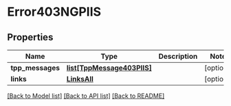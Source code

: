 # Error403NGPIIS

## Properties
Name | Type | Description | Notes
------------ | ------------- | ------------- | -------------
**tpp_messages** | [**list[TppMessage403PIIS]**](TppMessage403PIIS.md) |  | [optional] 
**links** | [**LinksAll**](LinksAll.md) |  | [optional] 

[[Back to Model list]](../README.md#documentation-for-models) [[Back to API list]](../README.md#documentation-for-api-endpoints) [[Back to README]](../README.md)

